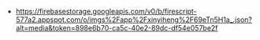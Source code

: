- https://firebasestorage.googleapis.com/v0/b/firescript-577a2.appspot.com/o/imgs%2Fapp%2Fxinyiheng%2F69eTn5H1a_.json?alt=media&token=898e6b70-ca5c-40e2-89dc-df54e057be2f
